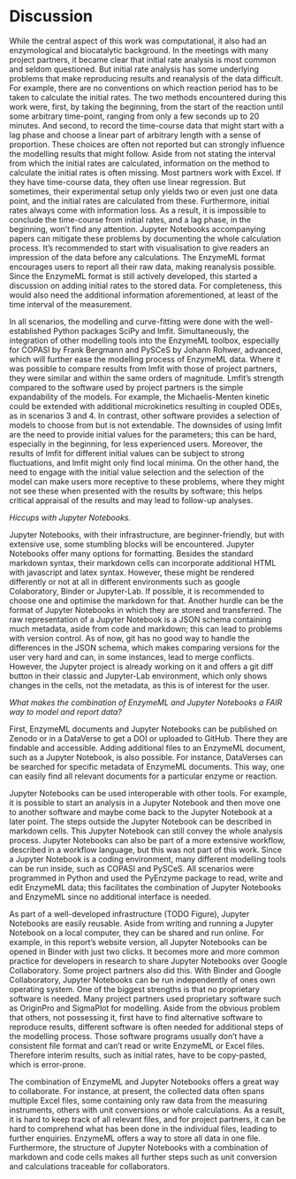 # Discussion

While the central aspect of this work was computational, it also had an enzymological and biocatalytic background. In the meetings with many project partners, it became clear that initial rate analysis is most common and seldom questioned. But initial rate analysis has some underlying problems that make reproducing results and reanalysis of the data difficult. For example, there are no conventions on which reaction period has to be taken to calculate the initial rates. The two methods encountered during this work were, first, by taking the beginning, from the start of the reaction until some arbitrary time-point, ranging from only a few seconds up to 20 minutes. And second, to record the time-course data that might start with a lag phase and choose a linear part of arbitrary length with a sense of proportion. These choices are often not reported but can strongly influence the modelling results that might follow. Aside from not stating the interval from which the initial rates are calculated, information on the method to calculate the initial rates is often missing. Most partners work with Excel. If they have time-course data, they often use linear regression. But sometimes, their experimental setup only yields two or even just one data point, and the initial rates are calculated from these. Furthermore, initial rates always come with information loss. As a result, it is impossible to conclude the time-course from initial rates, and a lag phase, in the beginning, won’t find any attention. Jupyter Notebooks accompanying papers can mitigate these problems by documenting the whole calculation process. It’s recommended to start with visualisation to give readers an impression of the data before any calculations. The EnzymeML format encourages users to report all their raw data, making reanalysis possible. Since the EnzymeML format is still actively developed, this started a discussion on adding initial rates to the stored data. For completeness, this would also need the additional information aforementioned, at least of the time interval of the measurement. 

In all scenarios, the modelling and curve-fitting were done with the well-established Python packages SciPy and lmfit. Simultaneously, the integration of other modelling tools into the EnzymeML toolbox, especially for COPASI by Frank Bergmann and PySCeS by Johann Rohwer, advanced, which will further ease the modelling process of EnzymeML data. Where it was possible to compare results from lmfit with those of project partners, they were similar and within the same orders of magnitude. Lmfit’s strength compared to the software used by project partners is the simple expandability of the models. For example, the Michaelis-Menten kinetic could be extended with additional microkinetics resulting in coupled ODEs, as in scenarios 3 and 4. In contrast, other software provides a selection of models to choose from but is not extendable. The downsides of using lmfit are the need to provide initial values for the parameters; this can be hard, especially in the beginning, for less experienced users. Moreover, the results of lmfit for different initial values can be subject to strong fluctuations, and lmfit might only find local minima. On the other hand, the need to engage with the initial value selection and the selection of the model can make users more receptive to these problems, where they might not see these when presented with the results by software; this helps critical appraisal of the results and may lead to follow-up analyses. 

_Hiccups with Jupyter Notebooks._

Jupyter Notebooks, with their infrastructure, are beginner-friendly, but with extensive use, some stumbling blocks will be encountered. Jupyter Notebooks offer many options for formatting. Besides the standard markdown syntax, their markdown cells can incorporate additional HTML with javascript and latex syntax. However, these might be rendered differently or not at all in different environments such as google Colaboratory, Binder or Jupyter-Lab. If possible, it is recommended to choose one and optimise the markdown for that. Another hurdle can be the format of Jupyter Notebooks in which they are stored and transferred. The raw representation of a Jupyter Notebook is a JSON schema containing much metadata, aside from code and markdown; this can lead to problems with version control. As of now, git has no good way to handle the differences in the JSON schema, which makes comparing versions for the user very hard and can, in some instances, lead to merge conflicts. However, the Jupyter project is already working on it and offers a git diff button in their classic and Jupyter-Lab environment, which only shows changes in the cells, not the metadata, as this is of interest for the user.

_What makes the combination of EnzymeML and Jupyter Notebooks a FAIR way to model and report data?_

First, EnzymeML documents and Jupyter Notebooks can be published on Zenodo or in a DataVerse to get a DOI or uploaded to GitHub. There they are findable and accessible. Adding additional files to an EnzymeML document, such as a Jupyter Notebook, is also possible. For instance, DataVerses can be searched for specific metadata of EnzymeML documents. This way, one can easily find all relevant documents for a particular enzyme or reaction. 

Jupyter Notebooks can be used interoperable with other tools. For example, it is possible to start an analysis in a Jupyter Notebook and then move one to another software and maybe come back to the Jupyter Notebook at a later point. The steps outside the Jupyter Notebook can be described in markdown cells. This Jupyter Notebook can still convey the whole analysis process. Jupyter Notebooks can also be part of a more extensive workflow, described in a workflow language, but this was not part of this work. Since a Jupyter Notebook is a coding environment, many different modelling tools can be run inside, such as COPASI and PySCeS. All scenarios were programmed in Python and used the PyEnzyme package to read, write and edit EnzymeML data; this facilitates the combination of Jupyter Notebooks and EnzymeML since no additional interface is needed. 

As part of a well-developed infrastructure (TODO Figure), Jupyter Notebooks are easily reusable. Aside from writing and running a Jupyter Notebook on a local computer, they can be shared and run online. For example, in this report’s website version, all Jupyter Notebooks can be opened in Binder with just two clicks. It becomes more and more common practice for developers in research to share Jupyter Notebooks over Google Collaboratory. Some project partners also did this. With Binder and Google Collaboratory, Jupyter Notebooks can be run independently of ones own operating system. One of the biggest strengths is that no proprietary software is needed. Many project partners used proprietary software such as OriginPro and SigmaPlot for modelling. Aside from the obvious problem that others, not possessing it, first have to find alternative software to reproduce results, different software is often needed for additional steps of the modelling process. Those software programs usually don’t have a consistent file format and can’t read or write EnzymeML or Excel files. Therefore interim results, such as initial rates, have to be copy-pasted, which is error-prone. 

The combination of EnzymeML and Jupyter Notebooks offers a great way to collaborate. For instance, at present, the collected data often spans multiple Excel files, some containing only raw data from the measuring instruments, others with unit conversions or whole calculations. As a result, it is hard to keep track of all relevant files, and for project partners, it can be hard to comprehend what has been done in the individual files, leading to further enquiries. EnzymeML offers a way to store all data in one file. Furthermore, the structure of Jupyter Notebooks with a combination of markdown and code cells makes all further steps such as unit conversion and calculations traceable for collaborators. 